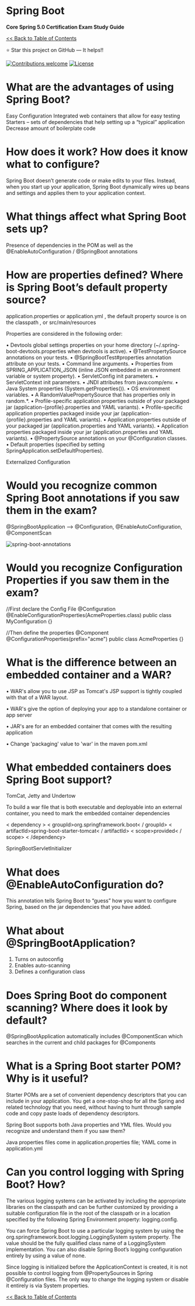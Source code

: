 # Spring Boot
**Core Spring 5.0 Certification Exam Study Guide**

[<< Back to Table of Contents](README.md)

:star: Star this project on GitHub — It helps!!

[![Contributions welcome](https://img.shields.io/badge/contributions-welcome-orange.svg)](https://github.com/seanjgildea/CoreSpring5CertificationGuide/issues)
[![License](https://img.shields.io/badge/license-MIT-blue.svg)](https://opensource.org/licenses/MIT)

# What are the advantages of using Spring Boot?

Easy Configuration Integrated web containers that allow for easy testing Starters – sets of dependencies that help setting up a “typical” application Decrease amount of boilerplate code

# How does it work? How does it know what to configure?

Spring Boot doesn’t generate code or make edits to your files. Instead, when you start up your application, Spring Boot dynamically wires up beans and settings and applies them to your application context.

# What things affect what Spring Boot sets up?

Presence of dependencies in the POM as well as the @EnableAutoConfiguration / @SpringBoot annotations

# How are properties defined? Where is Spring Boot’s default property source?

application.properties or application.yml , the default property source is on the classpath , or src/main/resources

Properties are considered in the following order:

• Devtools global settings properties on your home directory (~/.spring-boot-devtools.properties when devtools is active).
• @TestPropertySource annotations on your tests.
• @SpringBootTest#properties annotation attribute on your tests.
• Command line arguments.
• Properties from SPRING_APPLICATION_JSON (inline JSON embedded in an environment variable or system property).
• ServletConfig init parameters.
• ServletContext init parameters.
• JNDI attributes from java:comp/env.
• Java System properties (System.getProperties()).
• OS environment variables.
• A RandomValuePropertySource that has properties only in random.*.
• Profile-specific application properties outside of your packaged jar (application-{profile}.properties and YAML variants).
• Profile-specific application properties packaged inside your jar (application-{profile}.properties and YAML variants).
• Application properties outside of your packaged jar (application.properties and YAML variants).
• Application properties packaged inside your jar (application.properties and YAML variants).
• @PropertySource annotations on your @Configuration classes.
• Default properties (specified by setting SpringApplication.setDefaultProperties).

Externalized Configuration

# Would you recognize common Spring Boot annotations if you saw them in the exam?

@SpringBootApplication –-> @Configuration, @EnableAutoConfiguration, @ComponentScan

![spring-boot-annotations](https://github.com/seanjgildea/CoreSpring5CertificationGuide/blob/master/img/spring-boot-annotations.png)

# Would you recognize Configuration Properties if you saw them in the exam?

//First declare the Config File
@Configuration
@EnableConfigurationProperties(AcmeProperties.class)
public class MyConfiguration {}


//Then define the properties
@Component
@ConfigurationProperties(prefix="acme")
public class AcmeProperties {}

# What is the difference between an embedded container and a WAR?

• WAR's allow you to use JSP as Tomcat's JSP support is tightly coupled with that of a WAR layout.

• WAR's give the option of deploying your app to a standalone container or app server

• JAR's are for an embedded container that comes with the resulting application

• Change 'packaging' value to 'war' in the maven pom.xml

# What embedded containers does Spring Boot support?

TomCat, Jetty and Undertow

To build a war file that is both executable and deployable into an external container, you need to mark the embedded container dependencies

< dependency >
    < groupId>org.springframework.boot< / groupId>
    < artifactId>spring-boot-starter-tomcat< / artifactId>
    < scope>provided< / scope>
< /dependency>

SpringBootServletInitializer

# What does @EnableAutoConfiguration do?

This annotation tells Spring Boot to “guess” how you want to configure Spring, based on the jar dependencies that you have added.

# What about @SpringBootApplication?

1. Turns on autoconfig
2. Enables auto-scanning
3. Defines a configuration class

# Does Spring Boot do component scanning? Where does it look by default?

@SpringBootApplication automatically includes @ComponentScan which searches in the current and child packages for @Components

# What is a Spring Boot starter POM? Why is it useful?

Starter POMs are a set of convenient dependency descriptors that you can include in your application. You get a one-stop-shop for all the Spring and related technology that you need, without having to hunt through sample code and copy paste loads of dependency descriptors.

Spring Boot supports both Java properties and YML files. Would you recognize and understand them if you saw them?

Java properties files come in application.properties file; YAML come in application.yml

# Can you control logging with Spring Boot? How?

The various logging systems can be activated by including the appropriate libraries on the classpath and can be further customized by providing a suitable configuration file in the root of the classpath or in a location specified by the following Spring Environment property: logging.config.

You can force Spring Boot to use a particular logging system by using the org.springframework.boot.logging.LoggingSystem system property. The value should be the fully qualified class name of a LoggingSystem implementation. You can also disable Spring Boot’s logging configuration entirely by using a value of none.

Since logging is initialized before the ApplicationContext is created, it is not possible to control logging from @PropertySources in Spring @Configuration files. The only way to change the logging system or disable it entirely is via System properties.


[<< Back to Table of Contents](README.md)